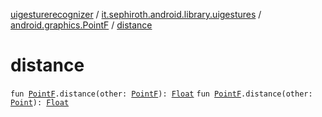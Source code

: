 [uigesturerecognizer](../../index.md) / [it.sephiroth.android.library.uigestures](../index.md) / [android.graphics.PointF](index.md) / [distance](./distance.md)

# distance

`fun `[`PointF`](https://developer.android.com/reference/android/graphics/PointF.html)`.distance(other: `[`PointF`](https://developer.android.com/reference/android/graphics/PointF.html)`): `[`Float`](https://kotlinlang.org/api/latest/jvm/stdlib/kotlin/-float/index.html)
`fun `[`PointF`](https://developer.android.com/reference/android/graphics/PointF.html)`.distance(other: `[`Point`](https://developer.android.com/reference/android/graphics/Point.html)`): `[`Float`](https://kotlinlang.org/api/latest/jvm/stdlib/kotlin/-float/index.html)